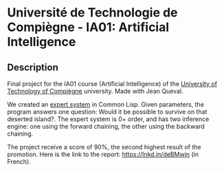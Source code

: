 # Université de Technologie de Compiègne - IA01: Artificial Intelligence

## Description
Final project for the IA01 course (Artificial Intelligence) of the [University of Technology of Compiègne](https://www.utc.fr/) university. Made with Jean Queval.

We created an [expert system](https://en.wikipedia.org/wiki/Expert_system) in Common Lisp. Given parameters, the program answers one question: Would it be possible to survive on that deserted island?. The expert system is 0+ order, and has two inference engine: one using the forward chaining, the other using the backward chaining.

The project receive a score of 90%, the second highest result of the promotion. Here is the link to the report: https://lnkd.in/deBMwjn (in French).
